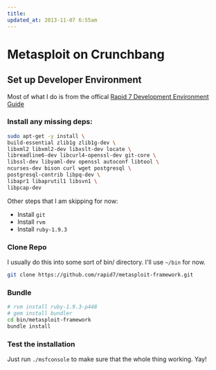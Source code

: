 ```yaml
---
title: 
updated_at: 2013-11-07 6:55am
---
```


# Metasploit on Crunchbang

## Set up Developer Environment

Most of what I do is from the offical [Rapid 7 Development Environment
Guide](https://github.com/rapid7/metasploit-framework/wiki/Setting-Up-a-Metasploit-Development-Environment)

### Install any missing deps:

```bash
sudo apt-get -y install \
build-essential zlib1g zlib1g-dev \
libxml2 libxml2-dev libxslt-dev locate \
libreadline6-dev libcurl4-openssl-dev git-core \
libssl-dev libyaml-dev openssl autoconf libtool \
ncurses-dev bison curl wget postgresql \
postgresql-contrib libpq-dev \
libapr1 libaprutil1 libsvn1 \
libpcap-dev
```

Other steps that I am skipping for now:

* Install `git`
* Install `rvm`
* Install `ruby-1.9.3`

### Clone Repo

I usually do this into some sort of bin/ directory. I'll use `~/bin` for now.

```bash
git clone https://github.com/rapid7/metasploit-framework.git
```

### Bundle 

```bash
# rvm install ruby-1.9.3-p448
# gem install bundler
cd bin/metasploit-framework
bundle install
```

### Test the installation

Just run `./msfconsole` to make sure that the whole thing working. Yay!
